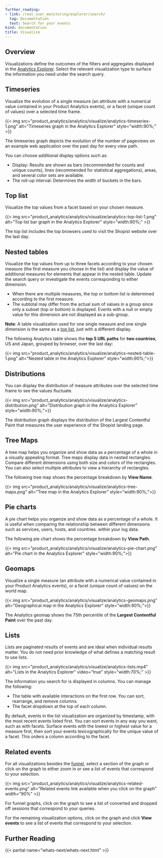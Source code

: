 ```yaml
---
further_reading:
- link: /real_user_monitoring/explorer/search/
  tag: Documentation
  text: Search for your events
kind: documentation
title: Visualize
---
```


## Overview

Visualizations define the outcomes of the filters and aggregates displayed in the [Analytics Explorer][1]. Select the relevant visualization type to surface the information you need under the search query.

## Timeseries

Visualize the evolution of a single measure (an attribute with a numerical value contained in your Product Analytics events), or a facet (unique count of values) over a selected time frame.

{{< img src="product_analytics/analytics/visualize/analytics-timeseries-1.png" alt="Timeseries graph in the Analytics Explorer" style="width:90%;" >}}

The timeseries graph depicts the evolution of the number of pageviews on an example web application over the past day for every view path.

You can choose additional display options such as:

- Display: Results are shown as bars (recommended for counts and unique counts), lines (recommended for statistical aggregations), areas, and several color sets are available.
- The roll-up interval: Determines the width of buckets in the bars.

## Top list

Visualize the top values from a facet based on your chosen measure.

{{< img src="product_analytics/analytics/visualize/analytics-top-list-1.png" alt="Top list bar graph in the Analytics Explorer" style="width:90%;" >}}

The top list includes the top browsers used to visit the Shopist website over the last day.

## Nested tables

Visualize the top values from up to three facets according to your chosen measure (the first measure you choose in the list) and display the value of additional measures for elements that appear in the nested table. Update the search query or investigate the events corresponding to either dimension.

* When there are multiple measures, the top or bottom list is determined according to the first measure.
* The subtotal may differ from the actual sum of values in a group since only a subset (top or bottom) is displayed. Events with a null or empty value for this dimension are not displayed as a sub-group.

 **Note**: A table visualization used for one single measure and one single dimension is the same as a [top list](#top-list), just with a different display.

 The following Analytics table shows the **top 5 URL paths** for **two countries**, US and Japan, grouped by browser, over the last day:

{{< img src="product_analytics/analytics/visualize/analytics-nested-table-1.png" alt="Nested table in the Analytics Explorer" style="width:90%;">}}

## Distributions

You can display the distribution of measure attributes over the selected time frame to see the values fluctuate. 

{{< img src="product_analytics/analytics/visualize/analytics-distribution.png" alt="Distribution graph in the Analytics Explorer" style="width:90%;">}}

The distribution graph displays the distribution of the Largest Contentful Paint that measures the user experience of the Shopist landing page. 

## Tree Maps
A tree map helps you organize and show data as a percentage of a whole in a visually appealing format. Tree maps display data in nested rectangles. Compare different dimensions using both size and colors of the rectangles. You can also select multiple attributes to view a hierarchy of rectangles.

The following tree map shows the percentage breakdown by **View Name**.

{{< img src="product_analytics/analytics/visualize/analytics-tree-maps.png" alt="Tree map in the Analytics Explorer" style="width:90%;">}}

## Pie charts
A pie chart helps you organize and show data as a percentage of a whole. It is useful when comparing the relationship between different dimensions such as services, users, hosts, and countries. within your log data.

The following pie chart shows the percentage breakdown by **View Path**.

{{< img src="product_analytics/analytics/visualize/analytics-pie-chart.png" alt="Pie chart in the Analytics Explorer" style="width:90%;">}}

## Geomaps

Visualize a single measure (an attribute with a numerical value contained in your Product Analytics events), or a facet (unique count of values) on the world map.

{{< img src="product_analytics/analytics/visualize/analytics-geomaps.png" alt="Geographical map in the Analytics Explorer" style="width:90%;">}}

The Analytics geomap shows the 75th percentile of the **Largest Contentful Paint** over the past day.

## Lists

Lists are paginated results of events and are ideal when individual results matter. You do not need prior knowledge of what defines a matching result to use lists.

{{< img src="product_analytics/analytics/visualize/analytics-lists.mp4" alt="Lists in the Analytics Explorer" video="true" style="width:70%;" >}}

The information you search for is displayed in columns. You can manage the following:

- The table with available interactions on the first row. You can sort, rearrange, and remove columns.
- The facet dropdown at the top of each column.

By default, events in the list visualization are organized by timestamp, with the most recent events listed first. You can sort events in any way you want, such as with facets. Surface events with the lowest or highest value for a measure first, then sort your events lexicographically for the unique value of a facet. This orders a column according to the facet.

## Related events

For all visualizations besides the [funnel](#funnels), select a section of the graph or click on the graph to either zoom in or see a list of events that correspond to your selection.

{{< img src="product_analytics/analytics/visualize/analytics-related-events.png" alt="Related events link available when you click on the graph" width="90%" >}}

For funnel graphs, click on the graph to see a list of converted and dropped off sessions that correspond to your queries.

For the remaining visualization options, click on the graph and click **View events** to see a list of events that correspond to your selection. 

## Further Reading

{{< partial name="whats-next/whats-next.html" >}}

[1]: /ja/product_analytics/analytics_explorer/
